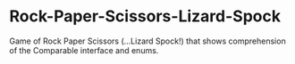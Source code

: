 # Rock-Paper-Scissors-Lizard-Spock
Game of Rock Paper Scissors (...Lizard Spock!) that shows comprehension of the Comparable interface and enums.
